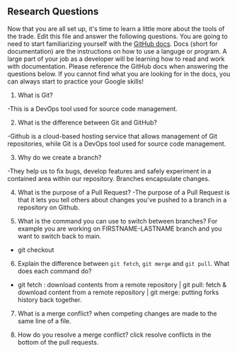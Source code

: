 ## Research Questions

Now that you are all set up, it's time to learn a little more about the tools of the trade. Edit this file and answer the following questions. You are going to need to start familiarizing yourself with the [GitHub docs](https://docs.github.com/en). Docs (short for documentation) are the instructions on how to use a languge or program. A large part of your job as a developer will be learning how to read and work with documentation. Please reference the GitHub docs when answering the questions below. If you cannot find what you are looking for in the docs, you can always start to practice your Google skills!

1. What is Git?

-This is a DevOps tool used for source code management.

2. What is the difference between Git and GitHub?

-Github is a cloud-based hosting service that allows management of Git repositories, while Git is a DevOps tool used for source code management.

3. Why do we create a branch?

-They help us to fix bugs, develop features and safely experiment in a contained area within our repository. Branches encapsulate changes.

4. What is the purpose of a Pull Request?
   -The purpose of a Pull Request is that it lets you tell others about changes you've pushed to a branch in a repository on Github.

5. What is the command you can use to switch between branches? For example you are working on FIRSTNAME-LASTNAME branch and you want to switch back to main.

- git checkout

6. Explain the difference between `git fetch`, `git merge` and `git pull`. What does each command do?

- git fetch : download contents from a remote repository | git pull: fetch & download content from a remote repository | git merge: putting forks history back together.

7. What is a merge conflict?
   when competing changes are made to the same line of a file.

8. How do you resolve a merge conflict?
   click resolve conflicts in the bottom of the pull requests.
